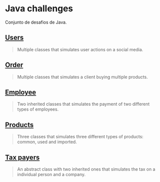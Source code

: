 # Java challenges

Conjunto de desafios de Java.

## [Users](https://github.com/docafavarato/java-challenges/blob/main/User/User.java)
> Multiple classes that simulates user actions on a social media.

## [Order](https://github.com/docafavarato/java-challenges/blob/main/Order/Order.java)
> Multiple classes that simulates a client buying multiple products.

## [Employee](https://github.com/docafavarato/java-challenges/blob/main/Employee/Employee.java)
> Two inherited classes that simulates the payment of two different types of employees.

## [Products](https://github.com/docafavarato/java-challenges/blob/main/Products/Product.java)
> Three classes that simulates three different types of products: common, used and imported.

## [Tax payers](https://github.com/docafavarato/java-challenges/blob/main/Tax/TaxPayer.java)
> An abstract class with two inherited ones that simulates the tax on a individual person and a company.
